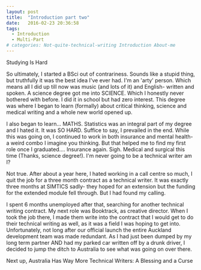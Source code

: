 ```yaml
---
layout: post
title:  "Introduction part two"
date:   2016-02-23 20:36:58
tags:
  - Introduction
  - Multi-Part
# categories: Not-quite-technical-writing Introduction About-me
---
```


Studying Is Hard

So ultimately, I started a BSci out of contrariness. Sounds like a stupid thing, but truthfully it was the best idea I've ever had.
I'm an 'arty' person. Which means all I did up till now was music (and lots of it) and English- written and spoken. A science degree got me into SCIENCE. Which I honestly never bothered with before. I did it in school but had zero interest. This degree was
where I began to learn (formally) about critical  thinking, science and medical writing and a whole new world opened up.

 I also began to learn... MATHS. Statistics was an integral part of my degree and I hated it. It was SO HARD. Suffice to say, I prevailed in the end. While this was going on, I continued to work in both insurance and mental health- a weird combo I imagine you thinking. But that helped me to find my first role once I graduated.... Insurance again. Sigh. Medical and surgical this time (Thanks, science degree!). I'm never going to be a technical writer am I?

Not true. After about a year here, I hated working in a call centre so much, I quit the job for a three month contract as a technical writer. It was exactly three months at SIMTICS sadly- they hoped for an extension but the funding for the extended module fell through. But I had found my calling.

I spent 6 months unemployed after that, searching for another technical writing contract. My next role was Booktrack, as creative director. When I took the job there, I made them write into the contract that I would get to do their technical writing as well, as it was a field I was hoping to get into. Unfortunately, not long after our official launch the entire Auckland development team was made redundant. As I had just been dumped by my long term partner AND had my parked car written off by a drunk driver, I decided to jump the ditch to Australia to see what was going on over there.

Next up, Australia Has Way More Technical Writers: A Blessing and a Curse
